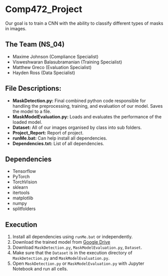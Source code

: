 # Comp472_Project

Our goal is to train a CNN with the ability to classify different types of masks in images.

## The Team (NS_04)
- Maxime Johnson (Compliance Specialist)
- Visweshwaran Balasubramanian (Training Specialist)
- Matthew Greco (Evaluation Specialist)
- Hayden Ross (Data Specialist)

## File Descriptions:
- <b>MaskDetection.py:</b> Final combined python code responsible for handling the preprocessing, training, and evaluation of our model. Saves the model to a file.
- <b>MaskModelEvaluation.py:</b> Loads and evaluates the performance of the loaded model.
- <b>Dataset:</b> All of our images organised by class into sub folders.
- <b>Project_Report:</b> Report of project.
- <b>runMe.bat:</b> Can help install all dependencies.
- <b>Dependencies.txt:</b> List of all dependencies.

## Dependencies
- Tensorflow
- PyTorch
- TorchVision
- sklearn
- itertools
- matplotlib
- numpy
- splitfolders


## Execution
1. Install all dependencies using `runMe.bat` or independently.
2. Download the trained model from [Google Drive](https://drive.google.com/file/d/1ZkLkTUAg9W-v1eFJbngc75jZty2lbV3N/view?usp=sharing)
3. Download `MaskDetection.py`, `MaskModelEvaluation.py`, `Dataset`.
4. Make sure that the `Dataset` is in the execution directory of `MaskDetection.py` and `MaskModelEvaluation.py`.
5. Open `MaskDetection.py` or `MaskModelEvaluation.py` with Jupyter Notebook and run all cells.
